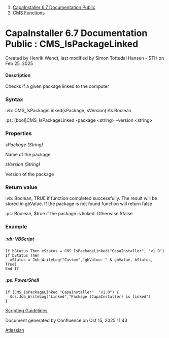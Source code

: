 <div id="page">

<div id="main" class="aui-page-panel">

<div id="main-header">

<div id="breadcrumb-section">

1.  [CapaInstaller 6.7 Documentation Public](index.html)
2.  [CMS Functions](CMS-Functions_20342569060.html)

</div>

# <span id="title-text"> CapaInstaller 6.7 Documentation Public : CMS_IsPackageLinked </span>

</div>

<div id="content" class="view">

<div class="page-metadata">

Created by <span class="author"> Henrik Wendt</span>, last modified by <span class="editor"> Simon Toftedal Hansen - STH</span> on Feb 25, 2025

</div>

<div id="main-content" class="wiki-content group">

#### Description

Checks if a given package linked to the computer

### Syntax

:vb: CMS_IsPackageLinked(sPackage, sVersion) As Boolean

:ps: \[bool\]CMS_IsPackageLinked -package \<string\> -version \<string\>

### Properties

*sPackage (String)*

Name of the package

*sVersion (String)*

Version of the package

### Return value

:vb: Boolean, TRUE if function completed successfully. The result will be stored in gbValue. If the package is not found function will return false

:ps: Boolean, \$true if the package is linked. Otherwise \$false

### Example

##### :vb: **VBScript**

<div class="code panel pdl" style="border-width: 1px;">

<div class="codeContent panelContent pdl">

``` syntaxhighlighter-pre
If bStatus Then xStatus = CMS_IsPackageLinked("CapaInstaller", "v1.0")
If bStatus Then
  xStatus = Job_WriteLog("Custom","gbValue: " & gbValue, bStatus, True)
End If
```

</div>

</div>

##### :ps: **PowerShell**

<div class="code panel pdl" style="border-width: 1px;">

<div class="codeContent panelContent pdl">

``` syntaxhighlighter-pre
if (CMS_IsPackageLinked "CapaInstaller"  "v1.0") {
  $cs.Job_WriteLog("Linked","Package (CapaInstaller) is linked")
}
```

</div>

</div>

<a href="https://capasystems.atlassian.net/wiki/spaces/CI67DOC/pages/20342575822/Scripting+Guidelines" data-linked-resource-id="20342575822" data-linked-resource-version="1" data-linked-resource-type="page">Scripting Guidelines</a>

</div>

</div>

</div>

<div id="footer" role="contentinfo">

<div class="section footer-body">

Document generated by Confluence on Oct 15, 2025 11:43

<div id="footer-logo">

[Atlassian](http://www.atlassian.com/)

</div>

</div>

</div>

</div>
